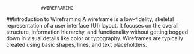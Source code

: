                  #WIREFRAMING
##Introduction to Wireframing
A wireframe is a low-fidelity, skeletal representation of a user interface (UI) layout. It focuses on the overall structure, information hierarchy, and functionality without getting bogged down in visual details like color or typography. Wireframes are typically created using basic shapes, lines, and text placeholders.